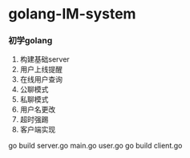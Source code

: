 # golang-IM-system

### 初学golang

1. 构建基础server
2. 用户上线提醒
3. 在线用户查询
4. 公聊模式
5. 私聊模式
6. 用户名更改
7. 超时强踢
8. 客户端实现

go build server.go main.go user.go
go build client.go
